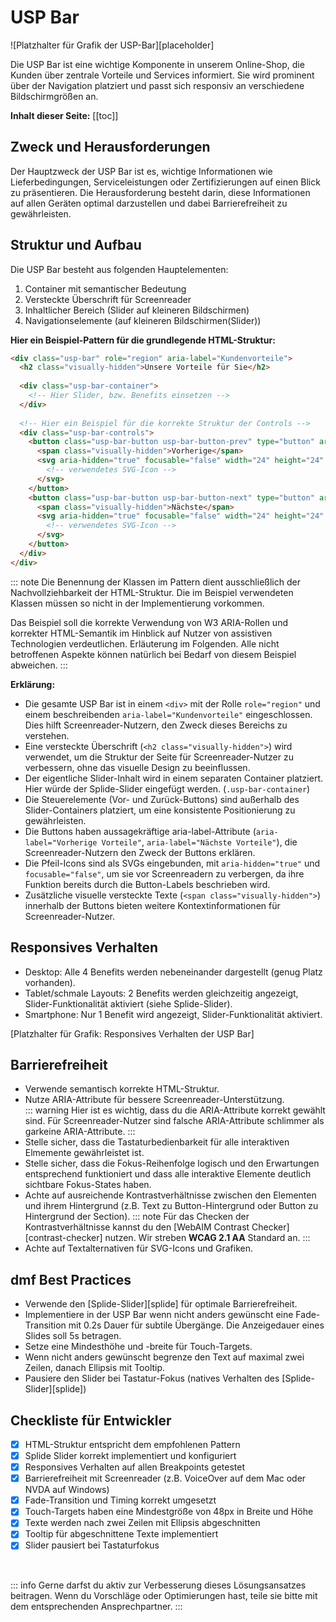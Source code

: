 # USP Bar

![Platzhalter für Grafik der USP-Bar][placeholder]

Die USP Bar ist eine wichtige Komponente in unserem Online-Shop, die Kunden über zentrale Vorteile und Services informiert. Sie wird prominent über der Navigation platziert und passt sich responsiv an verschiedene Bildschirmgrößen an.

**Inhalt dieser Seite:**
[[toc]]

## Zweck und Herausforderungen
Der Hauptzweck der USP Bar ist es, wichtige Informationen wie Lieferbedingungen, Serviceleistungen oder Zertifizierungen auf einen Blick zu präsentieren. Die Herausforderung besteht darin, diese Informationen auf allen Geräten optimal darzustellen und dabei Barrierefreiheit zu gewährleisten.

## Struktur und Aufbau
Die USP Bar besteht aus folgenden Hauptelementen:
1. Container mit semantischer Bedeutung
2. Versteckte Überschrift für Screenreader
3. Inhaltlicher Bereich (Slider auf kleineren Bildschirmen)
4. Navigationselemente (auf kleineren Bildschirmen(Slider))

**Hier ein Beispiel-Pattern für die grundlegende HTML-Struktur:**
```html
<div class="usp-bar" role="region" aria-label="Kundenvorteile">
  <h2 class="visually-hidden">Unsere Vorteile für Sie</h2>
  
  <div class="usp-bar-container">
    <!-- Hier Slider, bzw. Benefits einsetzen -->
  </div>
  
  <!-- Hier ein Beispiel für die korrekte Struktur der Controls -->
  <div class="usp-bar-controls">
    <button class="usp-bar-button usp-bar-button-prev" type="button" aria-label="Vorherige Vorteile">
      <span class="visually-hidden">Vorherige</span>
      <svg aria-hidden="true" focusable="false" width="24" height="24" viewBox="0 0 24 24">
        <!-- verwendetes SVG-Icon -->
      </svg>
    </button>
    <button class="usp-bar-button usp-bar-button-next" type="button" aria-label="Nächste Vorteile">
      <span class="visually-hidden">Nächste</span>
      <svg aria-hidden="true" focusable="false" width="24" height="24" viewBox="0 0 24 24">
        <!-- verwendetes SVG-Icon -->
      </svg>
    </button>
  </div>
</div>
```

::: note
Die Benennung der Klassen im Pattern dient ausschließlich der Nachvollziehbarkeit der HTML-Struktur. Die im Beispiel verwendeten Klassen müssen so nicht in der Implementierung vorkommen.

Das Beispiel soll die korrekte Verwendung von W3 ARIA-Rollen und korrekter HTML-Semantik im Hinblick auf Nutzer von assistiven Technologien verdeutlichen. Erläuterung im Folgenden. Alle nicht betroffenen Aspekte können natürlich bei Bedarf von diesem Beispiel abweichen.
:::


**Erklärung:**
- Die gesamte USP Bar ist in einem `<div>` mit der Rolle `role="region"` und einem beschreibenden `aria-label="Kundenvorteile"` eingeschlossen. Dies hilft Screenreader-Nutzern, den Zweck dieses Bereichs zu verstehen.
- Eine versteckte Überschrift (`<h2 class="visually-hidden">`) wird verwendet, um die Struktur der Seite für Screenreader-Nutzer zu verbessern, ohne das visuelle Design zu beeinflussen.
- Der eigentliche Slider-Inhalt wird in einem separaten Container platziert. Hier würde der Splide-Slider eingefügt werden. (`.usp-bar-container`)
- Die Steuerelemente (Vor- und Zurück-Buttons) sind außerhalb des Slider-Containers platziert, um eine konsistente Positionierung zu gewährleisten.
- Die Buttons haben aussagekräftige aria-label-Attribute (`aria-label="Vorherige Vorteile"`, `aria-label="Nächste Vorteile"`), die Screenreader-Nutzern den Zweck der Buttons erklären.
- Die Pfeil-Icons sind als SVGs eingebunden, mit `aria-hidden="true"` und `focusable="false"`, um sie vor Screenreadern zu verbergen, da ihre Funktion bereits durch die Button-Labels beschrieben wird.
- Zusätzliche visuelle versteckte Texte (`<span class="visually-hidden">`) innerhalb der Buttons bieten weitere Kontextinformationen für Screenreader-Nutzer.

## Responsives Verhalten
- Desktop: Alle 4 Benefits werden nebeneinander dargestellt (genug Platz vorhanden).
- Tablet/schmale Layouts: 2 Benefits werden gleichzeitig angezeigt, Slider-Funktionalität aktiviert (siehe Splide-Slider).
- Smartphone: Nur 1 Benefit wird angezeigt, Slider-Funktionalität aktiviert.

[Platzhalter für Grafik: Responsives Verhalten der USP Bar]

## Barrierefreiheit
- Verwende semantisch korrekte HTML-Struktur.
- Nutze ARIA-Attribute für bessere Screenreader-Unterstützung.  
::: warning
Hier ist es wichtig, dass du die ARIA-Attribute korrekt gewählt sind. Für Screenreader-Nutzer sind falsche ARIA-Attribute schlimmer als garkeine ARIA-Attribute. 
:::
- Stelle sicher, dass die Tastaturbedienbarkeit für alle interaktiven Elmemente gewährleistet ist.
- Stelle sicher, dass die Fokus-Reihenfolge logisch und den Erwartungen entsprechend funktioniert und dass alle interaktive Elemente deutlich sichtbare Fokus-States haben.
- Achte auf ausreichende Kontrastverhältnisse zwischen den Elementen und ihrem Hintergrund (z.B. Text zu Button-Hintergrund oder Button zu Hintergrund der Section).
::: note
Für das Checken der Kontrastverhältnisse kannst du den [WebAIM Contrast Checker][contrast-checker] nutzen.
Wir streben **WCAG 2.1 AA** Standard an.
:::
- Achte auf Textalternativen für SVG-Icons und Grafiken.

## dmf Best Practices
- Verwende den [Splide-Slider][splide] für optimale Barrierefreiheit.
- Implementiere in der USP Bar wenn nicht anders gewünscht eine Fade-Transition mit 0.2s Dauer für subtile Übergänge. Die Anzeigedauer eines Slides soll 5s betragen.
- Setze eine Mindesthöhe und -breite für Touch-Targets.
- Wenn nicht anders gewünscht begrenze den Text auf maximal zwei Zeilen, danach Ellipsis mit Tooltip.
- Pausiere den Slider bei Tastatur-Fokus (natives Verhalten des [Splide-Slider][splide])

## Checkliste für Entwickler
- [X] HTML-Struktur entspricht dem empfohlenen Pattern
- [X] Splide Slider korrekt implementiert und konfiguriert
- [X] Responsives Verhalten auf allen Breakpoints getestet
- [X] Barrierefreiheit mit Screenreader (z.B. VoiceOver auf dem Mac oder NVDA auf Windows)
- [X] Fade-Transition und Timing korrekt umgesetzt
- [X] Touch-Targets haben eine Mindestgröße von 48px in Breite und Höhe
- [X] Texte werden nach zwei Zeilen mit Ellipsis abgeschnitten
- [X] Tooltip für abgeschnittene Texte implementiert
- [X] Slider pausiert bei Tastaturfokus

<br>

::: info
Gerne darfst du aktiv zur Verbesserung dieses Lösungsansatzes beitragen. Wenn du Vorschläge oder Optimierungen hast, teile sie bitte mit dem entsprechenden Ansprechpartner.
:::